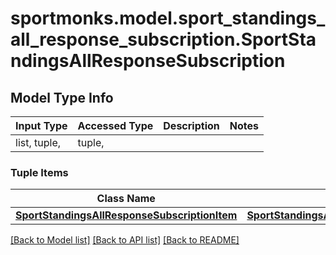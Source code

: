 # sportmonks.model.sport_standings_all_response_subscription.SportStandingsAllResponseSubscription

## Model Type Info
Input Type | Accessed Type | Description | Notes
------------ | ------------- | ------------- | -------------
list, tuple,  | tuple,  |  | 

### Tuple Items
Class Name | Input Type | Accessed Type | Description | Notes
------------- | ------------- | ------------- | ------------- | -------------
[**SportStandingsAllResponseSubscriptionItem**](SportStandingsAllResponseSubscriptionItem.md) | [**SportStandingsAllResponseSubscriptionItem**](SportStandingsAllResponseSubscriptionItem.md) | [**SportStandingsAllResponseSubscriptionItem**](SportStandingsAllResponseSubscriptionItem.md) |  | 

[[Back to Model list]](../../README.md#documentation-for-models) [[Back to API list]](../../README.md#documentation-for-api-endpoints) [[Back to README]](../../README.md)

